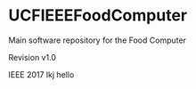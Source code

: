 # UCFIEEEFoodComputer
Main software repository for the Food Computer

Revision v1.0

IEEE 2017 lkj hello
